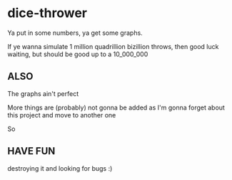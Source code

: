 # dice-thrower

Ya put in some numbers, ya get some graphs.

If ye wanna simulate 1 million quadrillion bizillion throws, then good luck waiting, but should be good up to a 10_000_000

## ALSO

The graphs ain't perfect

More things are (probably) not gonna be added as I'm gonna forget about this project and move to another one

So

## HAVE FUN

destroying it and looking for bugs :)

